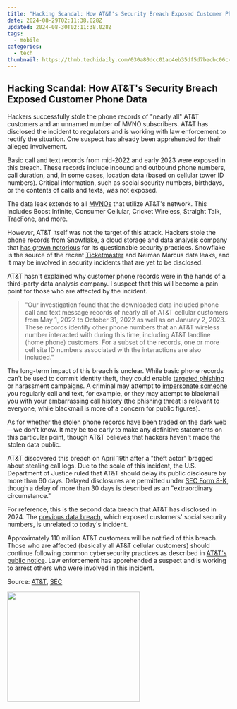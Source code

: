 ```yaml
---
title: "Hacking Scandal: How AT&T's Security Breach Exposed Customer Phone Data"
date: 2024-08-29T02:11:38.028Z
updated: 2024-08-30T02:11:38.028Z
tags:
  - mobile
categories:
  - tech
thumbnail: https://thmb.techidaily.com/030a80dcc01ac4eb35df5d7becbc06c4dd790eaec3e87ce12f12836d8ba534a0.jpg
---
```


## Hacking Scandal: How AT&T's Security Breach Exposed Customer Phone Data

Hackers successfully stole the phone records of "nearly all" AT&T customers and an unnamed number of MVNO subscribers. AT&T has disclosed the incident to regulators and is working with law enforcement to rectify the situation. One suspect has already been apprehended for their alleged involvement.

 Basic call and text records from mid-2022 and early 2023 were exposed in this breach. These records include inbound and outbound phone numbers, call duration, and, in some cases, location data (based on cellular tower ID numbers). Critical information, such as social security numbers, birthdays, or the contents of calls and texts, was not exposed.

 The data leak extends to all [MVNOs](https://sound-tweaking.techidaily.com/new-in-2024-mastering-audio-clarity-the-most-effective-noise-reduction-tools-revealed/) that utilize AT&T's network. This includes Boost Infinite, Consumer Cellular, Cricket Wireless, Straight Talk, TracFone, and more.

 However, AT&T itself was not the target of this attack. Hackers stole the phone records from Snowflake, a cloud storage and data analysis company that [has grown notorious](https://www.crn.com/news/security/2024/data-theft-impacts-from-snowflake-attacks-continue-to-expand-reports) for its questionable security practices. Snowflake is the source of the recent [Ticketmaster](https://youtube-stream.techidaily.com/2024-approved-maximize-engagement-learn-from-tubebuddy-experts/) and Neiman Marcus data leaks, and it may be involved in security incidents that are yet to be disclosed.

 AT&T hasn't explained why customer phone records were in the hands of a third-party data analysis company. I suspect that this will become a pain point for those who are affected by the incident.

> "Our investigation found that the downloaded data included phone call and text message records of nearly all of AT&T cellular customers from May 1, 2022 to October 31, 2022 as well as on January 2, 2023\. These records identify other phone numbers that an AT&T wireless number interacted with during this time, including AT&T landline (home phone) customers. For a subset of the records, one or more cell site ID numbers associated with the interactions are also included."

 The long-term impact of this breach is unclear. While basic phone records can't be used to commit identity theft, they could enable [targeted phishing](https://visual-screen-recording.techidaily.com/updated-in-2024-the-essential-filmmakers-toolkit-a-guide-to-audio-recording/) or harassment campaigns. A criminal may attempt to [impersonate someone](https://instagram-videos.techidaily.com/updated-2024-approved-the-influencers-blueprint-rapidly-amass-a-million-fans-with-our-top-15-instagram-tips/) you regularly call and text, for example, or they may attempt to blackmail you with your embarrassing call history (the phishing threat is relevant to everyone, while blackmail is more of a concern for public figures).

 As for whether the stolen phone records have been traded on the dark web—we don't know. It may be too early to make any definitive statements on this particular point, though AT&T believes that hackers haven't made the stolen data public.

 AT&T discovered this breach on April 19th after a "theft actor" bragged about stealing call logs. Due to the scale of this incident, the U.S. Department of Justice ruled that AT&T should delay its public disclosure by more than 60 days. Delayed disclosures are permitted under [SEC Form 8-K](https://www.sec.gov/files/form8-k.pdf), though a delay of more than 30 days is described as an "extraordinary circumstance."

 For reference, this is the second data breach that AT&T has disclosed in 2024\. The [previous data breach](https://about.att.com/story/2024/addressing-data-set-released-on-dark-web.html), which exposed customers' social security numbers, is unrelated to today's incident.

 Approximately 110 million AT&T customers will be notified of this breach. Those who are affected (basically all AT&T cellular customers) should continue following common cybersecurity practices as described in [AT&T's public notice](https://www.anrdoezrs.net/links/3607085/type/dlg/sid/UUhtgUeUpU2004133/https://www.att.com/support/article/my-account/000102979). Law enforcement has apprehended a suspect and is working to arrest others who were involved in this incident.

 Source: [AT&T](https://www.anrdoezrs.net/links/3607085/type/dlg/sid/UUhtgUeUpU2004133/https://www.att.com/support/article/my-account/000102979), [SEC](https://www.sec.gov/ix?doc=/Archives/edgar/data/0000732717/000073271724000046/t-20240506.htm)

<ins class="adsbygoogle"
     style="display:block"
     data-ad-format="autorelaxed"
     data-ad-client="ca-pub-7571918770474297"
     data-ad-slot="1223367746"></ins>



<ins class="adsbygoogle"
     style="display:block"
     data-ad-client="ca-pub-7571918770474297"
     data-ad-slot="8358498916"
     data-ad-format="auto"
     data-full-width-responsive="true"></ins>



<!-- affiliate ads begin -->
<a href="https://printrendy.pxf.io/c/5597632/1453719/17020" target="_top" id="1453719"><img src="//a.impactradius-go.com/display-ad/17020-1453719" border="0" alt="" width="300" height="250"/></a><img height="0" width="0" src="https://imp.pxf.io/i/5597632/1453719/17020" style="position:absolute;visibility:hidden;" border="0" />
<!-- affiliate ads end -->